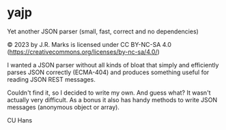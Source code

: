 # yajp
Yet another JSON parser (small, fast, correct and no dependencies)

© 2023 by J.R. Marks is licensed under CC BY-NC-SA 4.0 (https://creativecommons.org/licenses/by-nc-sa/4.0/)

I wanted a JSON parser without all kinds of bloat that simply and efficiently parses JSON correctly (ECMA-404) and produces something useful for reading JSON REST messages.

Couldn't find it, so I decided to write my own. And guess what? It wasn't actually very difficult. As a bonus it also has handy methods to write JSON messages (anonymous object or array).

CU Hans
